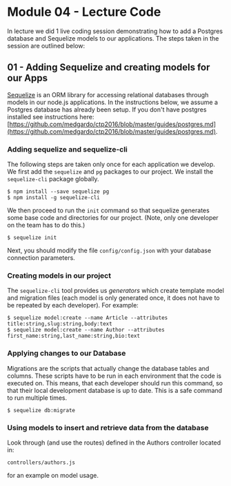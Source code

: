 # Module 04 - Lecture Code


In lecture we did 1 live coding session demonstrating how to add a Postgres database and Sequelize models to our applications. The steps taken in the session are outlined below:


## 01 - Adding Sequelize and creating models for our Apps

[Sequelize](http://docs.sequelizejs.com/en/v3/docs/models-usage/) is an ORM library for accessing relational databases through models in our node.js applications. In the instructions below, we assume a Postgres database has already been setup. If you don't have postgres installed see instructions here: [https://github.com/medgardo/ctp2016/blob/master/guides/postgres.md](https://github.com/medgardo/ctp2016/blob/master/guides/postgres.md).

### Adding sequelize and sequelize-cli

The following steps are taken only once for each application we develop. We first add the `sequelize` and `pg` packages to our project. We install the `sequelize-cli` package globally.

```
$ npm install --save sequelize pg
$ npm install -g sequelize-cli
```

We then proceed to run the `init` command so that sequelize generates some base code and directories for our project. (Note, only one developer on the team has to do this.)

```
$ sequelize init
```

Next, you should modify the file `config/config.json` with your database connection parameters.

### Creating models in our project

The `sequelize-cli` tool provides us _generators_ which create template model and migration files (each model is only generated once, it does not have to be repeated by each developer). For example:

```
$ sequelize model:create --name Article --attributes title:string,slug:string,body:text
$ sequelize model:create --name Author --attributes first_name:string,last_name:string,bio:text
```


### Applying changes to our Database

Migrations are the scripts that actually change the database tables and columns. These scripts have to be run in each environment that the code is executed on. This means, that each developer should run this command, so that their local development database is up to date. This is a safe command to run multiple times.

```
$ sequelize db:migrate
```


### Using models to insert and retrieve data from the database

Look through (and use the routes) defined in the Authors controller located in:

```
controllers/authors.js
```

for an example on model usage.
